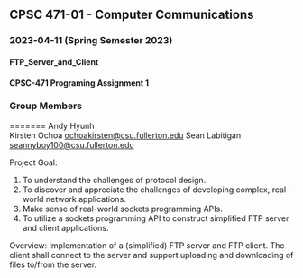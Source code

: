 ## CPSC 471-01 - Computer Communications
### 2023-04-11 (Spring Semester 2023)
#### FTP_Server_and_Client
#### CPSC-471 Programing Assignment 1

### Group Members
=======
Andy Hyunh  
Kirsten Ochoa ochoakirsten@csu.fullerton.edu
Sean Labitigan seannyboy100@csu.fullerton.edu

Project Goal:
  1) To understand the challenges of protocol design.
  2) To discover and appreciate the challenges of developing complex, real-world network applications.
  3) Make sense of real-world sockets programming APIs.
  4) To utilize a sockets programming API to construct simplified FTP server and client applications.

Overview:
  Implementation of a (simplified) FTP server and FTP client. The client shall connect to the server and support uploading and   downloading of files to/from the server.
